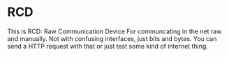 # RCD
This is RCD: Raw Communication Device
For communcating in the net raw and manually. Not with confusing interfaces, just bits and bytes. You can send a HTTP request with that or just test some kind of internet thing.
